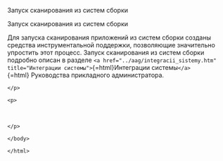 
Запуск сканирования из систем сборки

Запуск сканирования из систем сборки

Для запуска сканирования приложений из систем сборки созданы средства
инструментальной поддержки, позволяющие значительно упростить этот
процесс. Запуск сканирования из систем сборки подробно описан в
разделе `<a href="../aag/integracii_sistemy.htm" title="Интеграции системы">`{=html}Интеграции
системы`</a>`{=html} Руководства прикладного администратора.
```{=html}
</p>
```
```{=html}
<p>
```
 
```{=html}
</p>
```
```{=html}
</body>
```
```{=html}
</html>
```

